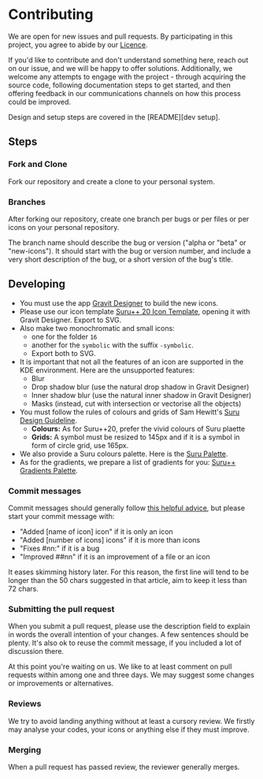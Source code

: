 # Contributing

We are open for new issues and pull requests. By participating in this project, you agree to abide by our [Licence][licence].

If you'd like to contribute and don't understand something here, reach out on our issue, and we will be happy to offer solutions. Additionally, we welcome any attempts to engage with the project - through acquiring the source code, following documentation steps to get started, and then offering feedback in our communications channels on how this process could be improved.

Design and setup steps are covered in the [README][dev setup].

[licence]: https://github.com/gusbemacbe/suru-plus/blob/master/LICENSE

## Steps

### Fork and Clone

Fork our repository and create a clone to your personal system.

### Branches

After forking our repository, create one branch per bugs or per files or per icons on your personal repository.

The branch name should describe the bug or version ("alpha or "beta" or "new-icons"). It should start with the bug or version number, and include a very short description of the bug, or a short version of the bug's title.

## Developing

* You must use the app [Gravit Designer](https://gravit.io) to build the new icons.
* Please use our icon template [Suru++ 20 Icon Template](https://github.com/gusbemacbe/suru-plus/blob/beta/templates/Suru%2B%2B%2020%20Template.gvdesign), opening it with Gravit Designer. Export to SVG. 
* Also make two monochromatic and small icons: 
  * one for the folder `16`
  * another for the `symbolic` with the suffix `-symbolic`. 
  * Export both to SVG.
* It is important that not all the features of an icon are supported in the KDE environment. Here are the unsupported features:
  * Blur
  * Drop shadow blur (use the natural drop shadow in Gravit Designer)
  * Inner shadow blur (use the natural inner shadow in Gravit Designer)
  * Masks (instead, cut with intersection or vectorise all the objects)
* You must follow the rules of colours and grids of Sam Hewitt's [Suru Design Guideline](https://snwh.org/suru/guidelines). 
  * **Colours:** As for Suru++20, prefer the vivid colours of Suru plaette
  * **Grids:** A symbol must be resized to 145px and if it is a symbol in form of circle grid, use 165px. 
* We also provide a Suru colours palette. Here is the [Suru Palette](https://github.com/gusbemacbe/suru-plus/blob/beta/templates/Suru%20Palette.gvswatch).
* As for the gradients, we prepare a list of gradients for you: [Suru++ Gradients Palette](https://github.com/gusbemacbe/suru-plus/blob/beta/templates/Suru%2B%2B%20Gradients%20Palette.gvswatch).

### Commit messages

Commit messages should generally follow [this helpful advice](http://tbaggery.com/2008/04/19/a-note-about-git-commit-messages.html), but please start your commit message with:
* "Added [name of icon] icon" if it is only an icon
* "Added [number of icons] icons" if it is more than icons
* "Fixes #nn:" if it is a bug
* "Improved ##nn" if it is an improvement of a file or an icon
  
It eases skimming history later. For this reason, the first line will tend to be longer than the 50 chars suggested in that article, aim to keep it less than 72 chars.

### Submitting the pull request

When you submit a pull request, please use the description field to explain in words the overall intention of your changes. A few sentences should be plenty. It's also ok to reuse the commit message, if you included a lot of discussion there.

At this point you're waiting on us. We like to at least comment on pull requests within among one and three days. We may suggest some changes or improvements or alternatives.

### Reviews

We try to avoid landing anything without at least a cursory review. We firstly may analyse your codes, your icons or anything else if they must improve. 

### Merging

When a pull request has passed review, the reviewer generally merges.

